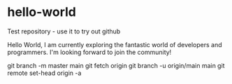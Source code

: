 # hello-world
Test repository - use it to try out github

Hello World,
I am currently exploring the fantastic world of developers and programmers. I'm looking forward to join the community!

git branch -m master main
git fetch origin
git branch -u origin/main main
git remote set-head origin -a
